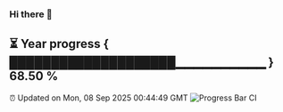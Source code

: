 ### Hi there 👋
⏳ Year progress { ████████████████████▁▁▁▁▁▁▁▁▁▁ } 68.50 %
---
⏰ Updated on Mon, 08 Sep 2025 00:44:49 GMT
![Progress Bar CI](https://github.com/Moyi321/Moyi321/workflows/Progress%20Bar%20CI/badge.svg)
